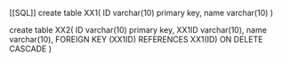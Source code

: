 [[SQL]]
create table XX1(
ID varchar(10) primary key,
name varchar(10)
)

create table XX2(
ID varchar(10) primary key,
XX1ID varchar(10),
name varchar(10),
FOREIGN KEY (XX1ID) REFERENCES XX1(ID) ON DELETE CASCADE
)